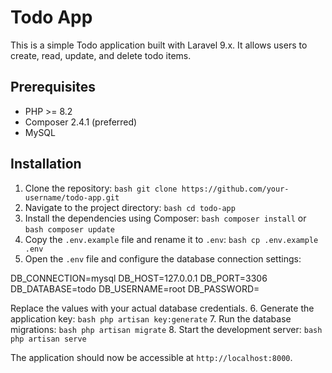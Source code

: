 # Todo App

This is a simple Todo application built with Laravel 9.x. It allows users to create, read, update, and delete todo items.

## Prerequisites

-   PHP >= 8.2
-   Composer 2.4.1 (preferred)
-   MySQL

## Installation

1. Clone the repository: `bash git clone https://github.com/your-username/todo-app.git`
2. Navigate to the project directory: `bash cd todo-app`
3. Install the dependencies using Composer: `bash composer install` or `bash composer update`
4. Copy the `.env.example` file and rename it to `.env`: `bash cp .env.example .env`
5. Open the `.env` file and configure the database connection settings:

DB_CONNECTION=mysql
DB_HOST=127.0.0.1
DB_PORT=3306
DB_DATABASE=todo
DB_USERNAME=root
DB_PASSWORD=

Replace the values with your actual database credentials. 6. Generate the application key: `bash php artisan key:generate` 7. Run the database migrations: `bash php artisan migrate` 8. Start the development server: `bash php artisan serve`

The application should now be accessible at `http://localhost:8000`.
